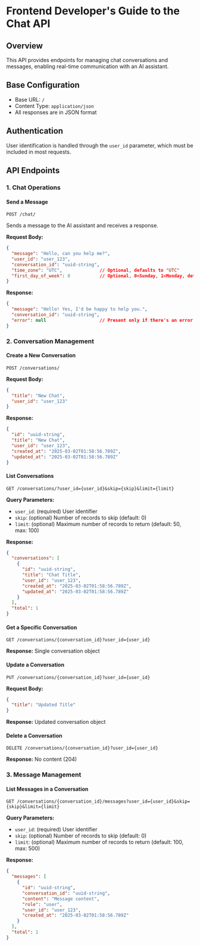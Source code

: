 # Frontend Developer's Guide to the Chat API

## Overview

This API provides endpoints for managing chat conversations and messages, enabling real-time communication with an AI assistant.

## Base Configuration

- Base URL: `/`
- Content Type: `application/json`
- All responses are in JSON format

## Authentication

User identification is handled through the `user_id` parameter, which must be included in most requests.

## API Endpoints

### 1. Chat Operations

#### Send a Message
```http
POST /chat/
```

Sends a message to the AI assistant and receives a response.

**Request Body:**
```json
{
  "message": "Hello, can you help me?",
  "user_id": "user_123",
  "conversation_id": "uuid-string",
  "time_zone": "UTC",              // Optional, defaults to "UTC"
  "first_day_of_week": 0           // Optional, 0=Sunday, 1=Monday, defaults to 0
}
```

**Response:**
```json
{
  "message": "Hello! Yes, I'd be happy to help you.",
  "conversation_id": "uuid-string",
  "error": null                    // Present only if there's an error
}
```

### 2. Conversation Management

#### Create a New Conversation
```http
POST /conversations/
```

**Request Body:**
```json
{
  "title": "New Chat",
  "user_id": "user_123"
}
```

**Response:**
```json
{
  "id": "uuid-string",
  "title": "New Chat",
  "user_id": "user_123",
  "created_at": "2025-03-02T01:58:56.789Z",
  "updated_at": "2025-03-02T01:58:56.789Z"
}
```

#### List Conversations
```http
GET /conversations/?user_id={user_id}&skip={skip}&limit={limit}
```

**Query Parameters:**
- `user_id`: (required) User identifier
- `skip`: (optional) Number of records to skip (default: 0)
- `limit`: (optional) Maximum number of records to return (default: 50, max: 100)

**Response:**
```json
{
  "conversations": [
    {
      "id": "uuid-string",
      "title": "Chat Title",
      "user_id": "user_123",
      "created_at": "2025-03-02T01:58:56.789Z",
      "updated_at": "2025-03-02T01:58:56.789Z"
    }
  ],
  "total": 1
}
```

#### Get a Specific Conversation
```http
GET /conversations/{conversation_id}?user_id={user_id}
```

**Response:** Single conversation object

#### Update a Conversation
```http
PUT /conversations/{conversation_id}?user_id={user_id}
```

**Request Body:**
```json
{
  "title": "Updated Title"
}
```

**Response:** Updated conversation object

#### Delete a Conversation
```http
DELETE /conversations/{conversation_id}?user_id={user_id}
```

**Response:** No content (204)

### 3. Message Management

#### List Messages in a Conversation
```http
GET /conversations/{conversation_id}/messages?user_id={user_id}&skip={skip}&limit={limit}
```

**Query Parameters:**
- `user_id`: (required) User identifier
- `skip`: (optional) Number of records to skip (default: 0)
- `limit`: (optional) Maximum number of records to return (default: 100, max: 500)

**Response:**
```json
{
  "messages": [
    {
      "id": "uuid-string",
      "conversation_id": "uuid-string",
      "content": "Message content",
      "role": "user",
      "user_id": "user_123",
      "created_at": "2025-03-02T01:58:56.789Z"
    }
  ],
  "total": 1
}
```
